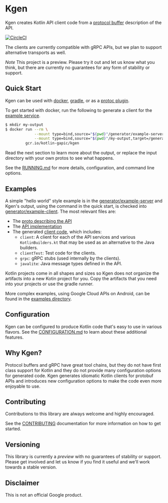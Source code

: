 # Kgen

Kgen creates Kotlin API client code from a [protocol buffer](https://developers.google.com/protocol-buffers/docs/proto3) description of the API. 

[![CircleCI](https://circleci.com/gh/googleapis/gapic-generator-kotlin/tree/master.svg?style=svg)](https://circleci.com/gh/googleapis/gapic-generator-kotlin/tree/master)

The clients are currently compatible with gRPC APIs, but we plan to support alternative transports as well.

*Note* This project is a preview. Please try it out and let us know what you think, but there 
are currently no guarantees for any form of stability or support.

## Quick Start

Kgen can be used with [docker](https://www.docker.com/), [gradle](https://gradle.org/), 
or as a [protoc plugin](https://developers.google.com/protocol-buffers/). 

To get started with docker, run the following to generate a client for the [example service](generator/example-server).

```bash
$ mkdir my-output 
$ docker run --rm \
             --mount type=bind,source="$(pwd)"/generator/example-server/src/main/proto,target=/proto \
             --mount type=bind,source="$(pwd)"/my-output,target=/generated \
         gcr.io/kotlin-gapic/kgen
```

Read the next section to learn more about the output, or replace the input directory with 
your own protos to see what happens.

See the [RUNNING.md](RUNNING.md) for more details, configuration, and command line options.

## Examples

A simple "hello world" style example is in the [generator/example-server](generator/example-server)
and Kgen's output, using the command in the quick start, is checked into [generator/example-client](generator/example-client). The most relevant files are:

  + The [proto describing the API](generator/example-server/src/main/proto/google/example/hello.proto)
  + The [API implementation](generator/example-server/src/main/kotlin/example/ExampleServer.kt) 
  + The generated [client code](generator/example-client), which includes:
    + `client`: A client for each of the API services and various `KotlinBuilders.kt` that may be used as an alternative to the Java builders.
    + `clientTest`: Test code for the clients.
    + `grpc`: gRPC stubs (used internally by the clients).
    + `javalite`: Java message types defined in the API.

Kotlin projects come in all shapes and sizes so Kgen does not organize the artifacts into a new 
Kotin project for you. Copy the artifacts that you need into your projects or use the gradle runner.

More complex examples, using Google Cloud APIs on Android, can be found in the 
[examples directory](examples/README.md).

## Configuration

Kgen can be configured to produce Kotlin code that's easy to use in various flavors. See the
[CONFIGURATION.md](CONFIGURATION.md) to learn about these additional features.

## Why Kgen?

Protocol buffers and gRPC have great tool chains, but they do not have first class support for Kotlin and 
they do not provide many configuration options for generated code. Kgen generates idiomatic Kotlin clients
for protobuf APIs and introduces new configuration options to make the code even more enjoyable to use.

## Contributing

Contributions to this library are always welcome and highly encouraged.

See the [CONTRIBUTING](CONTRIBUTING.md) documentation for more information on how to get started.

## Versioning

This library is currently a *preview* with no guarantees of stability or support. Please get involved and let us know
if you find it useful and we'll work towards a stable version.

## Disclaimer

This is not an official Google product.
